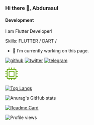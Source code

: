 ### Hi there 👋, Abdurasul
#### Development
I am Flutter Developer!

Skills: FLUTTER / DART / 

- 🔭 I’m currently working on this page. 


[<img src='https://cdn.jsdelivr.net/npm/simple-icons@3.0.1/icons/github.svg' alt='github' height='40'>](https://github.com/rasulov999)  [<img src='https://cdn.jsdelivr.net/npm/simple-icons@3.0.1/icons/twitter.svg' alt='twitter' height='40'>](https://twitter.com/AB44434390)  [<img src='https://cdn.jsdelivr.net/npm/simple-icons@3.0.1/icons/telegram.svg' alt='telegram' height='40'>](https://t.me/rasulov_ab)  

<a href='https://docs.github.com/en/developers'><img src='https://raw.githubusercontent.com/acervenky/animated-github-badges/master/assets/devbadge.gif' width='40' height='40'></a> 

[![Top Langs](https://github-readme-stats.vercel.app/api/top-langs/?username=rasulov999)](https://github.com/anuraghazra/github-readme-stats)

![Anurag's GitHub stats](https://github-readme-stats.vercel.app/api?username=rasulov999&show_icons=true&theme=github_dark)

[![Readme Card](https://github-readme-stats.vercel.app/api/pin/?username=rasulov999&repo=github-readme-stats)](https://github.com/anuraghazra/github-readme-stats)

![Profile views](https://gpvc.arturio.dev/rasulov999)  

